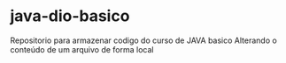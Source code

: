 # java-dio-basico
Repositorio para armazenar codigo do curso de JAVA basico
Alterando o conteúdo de um arquivo de forma local